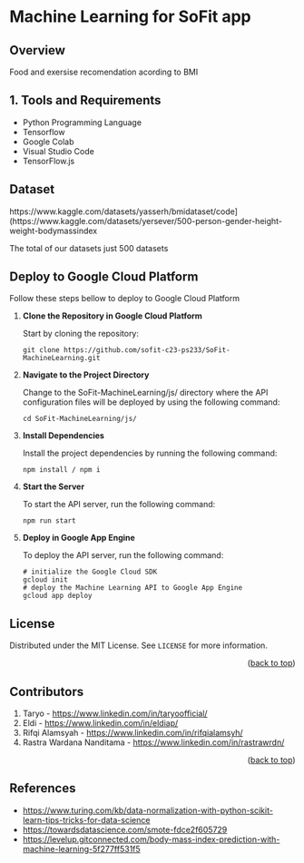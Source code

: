 # Machine Learning for SoFit app

## Overview
Food and exersise recomendation acording to BMI

## 1. Tools and Requirements 
- Python Programming Language
- Tensorflow
- Google Colab
- Visual Studio Code
- TensorFlow.js

## Dataset
<p>https://www.kaggle.com/datasets/yasserh/bmidataset/code](https://www.kaggle.com/datasets/yersever/500-person-gender-height-weight-bodymassindex</p>
<p>The total of our datasets just 500 datasets</p>

## Deploy to Google Cloud Platform
Follow these steps bellow to deploy to Google Cloud Platform
1. **Clone the Repository in Google Cloud Platform**

   Start by cloning the repository:

   ```
   git clone https://github.com/sofit-c23-ps233/SoFit-MachineLearning.git
   ```

2. **Navigate to the Project Directory**

   Change to the SoFit-MachineLearning/js/ directory where the API configuration files will be deployed by using the following command:

   ```
   cd SoFit-MachineLearning/js/
   ```

3. **Install Dependencies**

   Install the project dependencies by running the following command:

   ```
   npm install / npm i
   ```

4. **Start the Server**

   To start the API server, run the following command:

   ```
   npm run start
   ```

5. **Deploy in Google App Engine**

   To deploy the API server, run the following command:

   ```
   # initialize the Google Cloud SDK
   gcloud init
   # deploy the Machine Learning API to Google App Engine
   gcloud app deploy
   ```
  
<!-- LICENSE -->
## License

Distributed under the MIT License. See `LICENSE` for more information.

<p align="right">(<a href="#readme-top">back to top</a>)</p>



<!-- CONTRIBUTORS -->
## Contributors

1. Taryo - https://www.linkedin.com/in/taryoofficial/
2. Eldi - https://www.linkedin.com/in/eldiap/
3. Rifqi Alamsyah - https://www.linkedin.com/in/rifqialamsyh/
4. Rastra Wardana Nanditama - https://www.linkedin.com/in/rastrawrdn/

<p align="right">(<a href="#readme-top">back to top</a>)</p>



<!-- REFERENCES -->
## References
- https://www.turing.com/kb/data-normalization-with-python-scikit-learn-tips-tricks-for-data-science
- https://towardsdatascience.com/smote-fdce2f605729
- https://levelup.gitconnected.com/body-mass-index-prediction-with-machine-learning-5f277ff531f5
